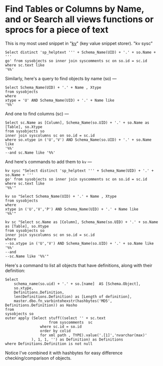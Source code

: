 ﻿# Find Tables or Columns by Name, and or Search all views functions or sprocs for a piece of text

This is my most used snippet in "[kv](https://secretgeek.net/kv)" (key value snippet storer). "kv sysc"

    Select distinct 'sp_helptext ''' + Schema_Name(UID) + '.' + so.Name + '''
    go' from sysobjects so inner join syscomments sc on so.id = sc.id where sc.text like
    '%%'

Similarly, here's a query to find objects by name (so) &mdash;

    Select Schema_Name(UID) + '.' + Name , Xtype
    from sysobjects
    where
    xtype = 'U' AND Schema_Name(UID) + '.' + Name like
    '%%'

And one to find columns (sc) &mdash;

    Select sc.Name as [Column], Schema_Name(so.UID) + '.' + so.Name as [Table], so.Xtype
    from sysobjects so
    inner join syscolumns sc on so.id = sc.id
    where so.xtype in ('U','V') AND Schema_Name(so.UID) + '.' + so.Name  like
    '%%'
    --and sc.Name like '%%'

And here's commands to add them to `kv` &mdash;

	kv sysc "Select distinct 'sp_helptext ''' + Schema_Name(UID) + '.' + so.Name + '''
	go' from sysobjects so inner join syscomments sc on so.id = sc.id where sc.text like
	'%%'"

	kv so "Select Schema_Name(UID) + '.' + Name , Xtype
	from sysobjects
	where
	xtype in ('U','V','P') AND Schema_Name(UID) + '.' + Name like
	'%%'"

	kv sc "Select sc.Name as [Column], Schema_Name(so.UID) + '.' + so.Name as [Table], so.Xtype
	from sysobjects so
	inner join syscolumns sc on so.id = sc.id
	where
	--so.xtype in ('U','V') AND Schema_Name(so.UID) + '.' + so.Name like '%%'
	--and
	--sc.Name like '%%'"

Here's a command to list all objects that have definitions, along with their definition:

	Select
		schema_name(so.uid) + '.' + so.[name]  AS [Schema.Object],
		so.xtype,
		Definitions.Definition,
		len(Definitions.Definition) as [Length of definition],
		master.dbo.fn_varbintohexstr(hashbytes('MD5', Definitions.Definition)) as Hasho
	from
	sysobjects so
	outer apply (Select stuff((select '' + sc.text
						from syscomments  sc
					where sc.id = so.id
					order by colid
					for xml path , TYPE).value('.[1]','nvarchar(max)'
				), 1, 1, '') as Definition) as Definitions
	where Definitions.Definition is not null

Notice I've combined it with hashbytes for easy difference checking/comparison of objects.